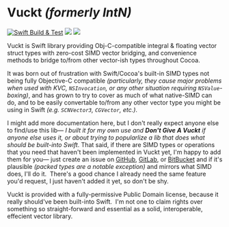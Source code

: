 # Vuckt _(formerly IntN)_

[![Swift Build & Test](https://github.com/capnslipp/Vuckt/actions/workflows/swift-build-test.yml/badge.svg)](https://github.com/capnslipp/Vuckt/actions/workflows/swift-build-test.yml)
[![](https://img.shields.io/endpoint?url=https%3A%2F%2Fswiftpackageindex.com%2Fapi%2Fpackages%2Fcapnslipp%2FVuckt%2Fbadge%3Ftype%3Dswift-versions)](https://swiftpackageindex.com/capnslipp/Vuckt)
[![](https://img.shields.io/endpoint?url=https%3A%2F%2Fswiftpackageindex.com%2Fapi%2Fpackages%2Fcapnslipp%2FVuckt%2Fbadge%3Ftype%3Dplatforms)](https://swiftpackageindex.com/capnslipp/Vuckt)

Vuckt is Swift library providing Obj-C-compatible integral & floating vector struct types with zero-cost SIMD vector bridging, and convenience methods to bridge to/from other vector-ish types throughout Cocoa.

It was born out of frustration with Swift/Cocoa's built-in SIMD types not being fully Objective-C compatible _(particularly, they cause major problems when used with KVC, `NSInvocation`, or any other situation requiring `NSValue`-boxing)_, and has grown to try to cover as much of what native-SIMD can do, and to be easily convertable to/from any other vector type you might be using in Swift _(e.g. `SCNVector3`, `CGVector`, etc.)_.

I might add more documentation here, but I don't really expect anyone else to find/use this lib— _I built it for my own use and **Don't Give A Vuckt** if anyone else uses it, or about trying to popularlize a lib that does what should be built-into Swift_.  That said, if there are SIMD types or operations that you need that haven't been implemented in Vuckt yet, I'm happy to add them for you— just create an issue on [GitHub](https://github.com/capnslipp/Vuckt/issues), [GitLab](https://gitlab.com/capnslipp/IntN/issues), or [BitBucket](https://bitbucket.org/capnslipp/vuckt/issues) and if it's plausible _(packed types are a notable exception)_ and mirrors what SIMD does, I'll do it.  There's a good chance I already need the same feature you'd request, I just haven't added it yet, so don't be shy.

Vuckt is provided with a fully-permissive Public Domain license, because it really should've been built-into Swift.  I'm not one to claim rights over something so straight-forward and essential as a solid, interoperable, effecient vector library.
